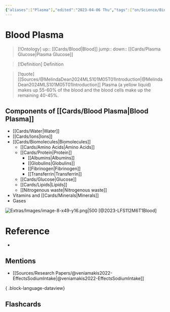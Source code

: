 ```yaml
---
{"aliases":["Plasma"],"edited":"2023-04-06 Thu","tags":["on/Science/Biology"],"date created":"2023-02-22 Wed","dg-publish":true,"permalink":"/cards/blood-plasma/","dgPassFrontmatter":true}
---
```


# Blood Plasma

> [!Ontology]
> up:: [[Cards/Blood\|Blood]]
> jump:: 
> down:: [[Cards/Plasma Glucose\|Plasma Glucose]]

> [!Definition] Definition
> 

> [!quote] [[Sources/@MelindaDean2024MLS101M05T01Introduction\|@MelindaDean2024MLS101M05T01Introduction]]
> Plasma (a yellow liquid) makes up 55-60% of the blood and the blood cells make up the remaining 40-45%.

## Components of [[Cards/Blood Plasma\|Blood Plasma]]
- [[Cards/Water\|Water]]
- [[Cards/Ions\|Ions]]
- [[Cards/Biomolecules\|Biomolecules]]
	- [[Cards/Amino Acids\|Amino Acids]]
	- [[Cards/Protein\|Protein]]
		- [[Albumins\|Albumins]]
		- [[Globulins\|Globulins]]
		- [[Fibrinogen\|Fibrinogen]]
		- [[Transferrin\|Transferrin]]
	- [[Cards/Glucose\|Glucose]]
	- [[Cards/Lipids\|Lipids]]
	- [[Nitrogenous waste\|Nitrogenous waste]]
- Vitamins and [[Cards/Minerals\|Minerals]]
- Gases

![Extras/Images/image-8-x49-y16.png|500](/img/user/Extras/Images/image-8-x49-y16.png) 
[@2023-LFS112M6T1Blood]


# Reference
- 

## Mentions
- [[Sources/Research Papers/@veniamakis2022-EffectsSodiumIntake\|@veniamakis2022-EffectsSodiumIntake]]

{ .block-language-dataview}

## Flashcards
